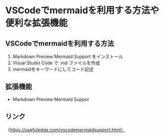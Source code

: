 # VSCodeでmermaidを利用する方法や便利な拡張機能

## VSCodeでmermaidを利用する方法
1. Markdown Preview Mermaid Support をインストール
2. Visual Studio Code で .md ファイルを作成
3. mermaidをキーワードにしてコード記述 
   
## 拡張機能
- Markdown Preview Mermaid Suppor

## リンク
（https://usefuledge.com/vscodemermaidsupport.html）